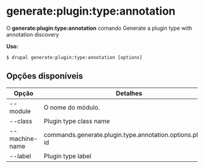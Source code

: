 # generate:plugin:type:annotation
O **generate:plugin:type:annotation** comando Generate a plugin type with annotation discovery

**Uso:**
```
$ drupal generate:plugin:type:annotation [options] 
```

## Opções disponíveis
Opção | Detalhes
-------|-------------
--module | O nome do módulo.
--class | Plugin type class name
--machine-name | commands.generate.plugin.type.annotation.options.plugin-id
--label | Plugin type label
